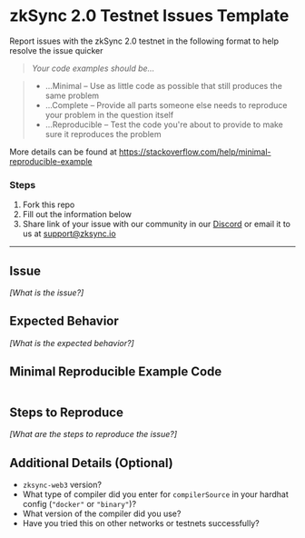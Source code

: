 # zkSync 2.0 Testnet Issues Template
Report issues with the zkSync 2.0 testnet in the following format to help resolve the issue quicker

> *Your code examples should be…*

> - …Minimal – Use as little code as possible that still produces the same problem
> - …Complete – Provide all parts someone else needs to reproduce your problem in the question itself
> - …Reproducible – Test the code you're about to provide to make sure it reproduces the problem

More details can be found at https://stackoverflow.com/help/minimal-reproducible-example

### Steps
1. Fork this repo
1. Fill out the information below
1. Share link of your issue with our community in our [Discord](https://discord.com/invite/px2aR7w) or email it to us at [support@zksync.io](mailto:support@zksync.io)

---

## Issue
*[What is the issue?]*

## Expected Behavior
*[What is the expected behavior?]*

## Minimal Reproducible Example Code
```

```

## Steps to Reproduce
*[What are the steps to reproduce the issue?]*

## Additional Details (Optional)
- `zksync-web3` version?
- What type of compiler did you enter for `compilerSource` in your hardhat config (`"docker"` or `"binary"`)?
- What version of the compiler did you use?
- Have you tried this on other networks or testnets successfully?

